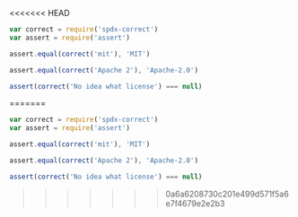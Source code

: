 <<<<<<< HEAD
```javascript
var correct = require('spdx-correct')
var assert = require('assert')

assert.equal(correct('mit'), 'MIT')

assert.equal(correct('Apache 2'), 'Apache-2.0')

assert(correct('No idea what license') === null)
```
=======
```javascript
var correct = require('spdx-correct')
var assert = require('assert')

assert.equal(correct('mit'), 'MIT')

assert.equal(correct('Apache 2'), 'Apache-2.0')

assert(correct('No idea what license') === null)
```
>>>>>>> 0a6a6208730c201e499d571f5a6e7f4679e2e2b3
